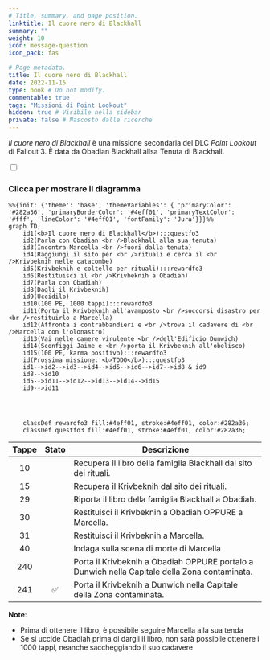 ```yaml
---
# Title, summary, and page position.
linktitle: Il cuore nero di Blackhall
summary: ""
weight: 10
icon: message-question
icon_pack: fas

# Page metadata.
title: Il cuore nero di Blackhall
date: 2022-11-15
type: book # Do not modify.
commentable: true
tags: "Missioni di Point Lookout"
hidden: true # Visibile nella sidebar
private: false # Nascosto dalle ricerche
---
```



<div class="fo3">

*Il cuore nero di Blackhall* è una missione secondaria del DLC *Point Lookout* di Fallout 3. È data da Obadian Blackhall allsa Tenuta di Blackhall.


<section class="chart-collapse">
<input type="checkbox" name="collapse2" id="handle2">
<h3 class="handle">
<label for="handle2">Clicca per mostrare il diagramma</label>
</h3>
<div class="content">

```mermaid
%%{init: {'theme': 'base', 'themeVariables': { 'primaryColor': '#282a36', 'primaryBorderColor': '#4eff01', 'primaryTextColor': '#fff', 'lineColor': '#4eff01', 'fontFamily': 'Jura'}}}%%
graph TD;
    id1(<b>Il cuore nero di Blackhall</b>):::questfo3
    id2(Parla con Obadian <br />Blackhall alla sua tenuta)
    id3(Incontra Marcella <br />fuori dalla tenuta)
    id4(Raggiungi il sito per <br />rituali e cerca il <br />Krivbeknih nelle catacombe)
    id5(Krivbeknih e coltello per rituali):::rewardfo3
    id6(Restituisci il <br />Krivbeknih a Obadiah)
    id7(Parla con Obadiah) 
    id8(Dagli il Krivbeknih)
    id9(Uccidilo)
    id10(100 PE, 1000 tappi):::rewardfo3
    id11(Porta il Krivbeknih all'avamposto <br />soccorsi disastro per <br />restituirlo a Marcella)
    id12(Affronta i contrabbandieri e <br />trova il cadavere di <br />Marcella con l'olonastro)
    id13(Vai nelle camere virulente <br />dell'Edificio Dunwich)
    id14(Sconfiggi Jaime e <br />porta il Krivbeknih all'obelisco) 
    id15(100 PE, karma positivo):::rewardfo3
    id(Prossima missione: <b>TODO</b>):::questfo3
    id1-->id2-->id3-->id4-->id5-->id6-->id7-->id8 & id9
    id8-->id10
    id5-->id11-->id12-->id13-->id14-->id15
    id9-->id11
    
    
    
    
    classDef rewardfo3 fill:#4eff01, stroke:#4eff01, color:#282a36;
    classDef questfo3 fill:#4eff01, stroke:#4eff01, color:#282a36;
```

</div>
</section>

| Tappe |       Stato        | Descrizione                                                                                   |
|:-----:|:------------------:| --------------------------------------------------------------------------------------------- |
|  10   |                    | Recupera il libro della famiglia Blackhall dal sito dei rituali.                              |
|  15   |                    | Recupera il Krivbeknih dal sito dei rituali.                                                  |
|  29   |                    | Riporta il libro della famiglia Blackhall a Obadiah.                                          |
|  30   |                    | Restituisci il Krivbeknih a Obadiah OPPURE a Marcella.                                        |
|  31   |                    | Restituisci il Krivbeknih a Marcella.                                                         |
|  40   |                    | Indaga sulla scena di morte di Marcella                                                       |
|  240  |                    | Porta il Krivbeknih a Obadiah OPPURE portalo a Dunwich nella Capitale della Zona contaminata. |
|  241  | :white_check_mark: | Porta il Krivbeknih a Dunwich nella Capitale della Zona contaminata.                          |




**Note**:
- Prima di ottenere il libro, è possibile seguire Marcella alla sua tenda 
- Se si uccide Obadiah prima di dargli il libro, non sarà possibile ottenere i 1000 tappi, neanche saccheggiando il suo cadavere 



</div>